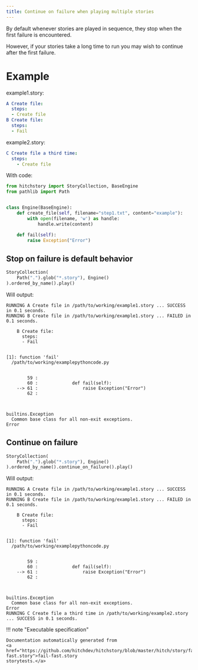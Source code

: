 ```yaml
---
title: Continue on failure when playing multiple stories
---
```




By default whenever stories are played in sequence,
they stop when the first failure is encountered.

However, if your stories take a long time to run
you may wish to continue after the first failure.


# Example



example1.story:

```yaml
A Create file:
  steps:
  - Create file
B Create file:
  steps:
  - Fail
```
example2.story:

```yaml
C Create file a third time:
  steps:
    - Create file
```

With code:

```python
from hitchstory import StoryCollection, BaseEngine
from pathlib import Path


class Engine(BaseEngine):
    def create_file(self, filename="step1.txt", content="example"):
        with open(filename, 'w') as handle:
            handle.write(content)

    def fail(self):
        raise Exception("Error")

```




## Stop on failure is default behavior







```python
StoryCollection(
    Path(".").glob("*.story"), Engine()
).ordered_by_name().play()

```

Will output:
```
RUNNING A Create file in /path/to/working/example1.story ... SUCCESS in 0.1 seconds.
RUNNING B Create file in /path/to/working/example1.story ... FAILED in 0.1 seconds.

    B Create file:
      steps:
      - Fail


[1]: function 'fail'
  /path/to/working/examplepythoncode.py


        59 :
        60 :             def fail(self):
    --> 61 :                 raise Exception("Error")
        62 :



builtins.Exception
  Common base class for all non-exit exceptions.
Error
```





## Continue on failure







```python
StoryCollection(
    Path(".").glob("*.story"), Engine()
).ordered_by_name().continue_on_failure().play()

```

Will output:
```
RUNNING A Create file in /path/to/working/example1.story ... SUCCESS in 0.1 seconds.
RUNNING B Create file in /path/to/working/example1.story ... FAILED in 0.1 seconds.

    B Create file:
      steps:
      - Fail


[1]: function 'fail'
  /path/to/working/examplepythoncode.py


        59 :
        60 :             def fail(self):
    --> 61 :                 raise Exception("Error")
        62 :



builtins.Exception
  Common base class for all non-exit exceptions.
Error
RUNNING C Create file a third time in /path/to/working/example2.story ... SUCCESS in 0.1 seconds.
```










!!! note "Executable specification"

    Documentation automatically generated from 
    <a href="https://github.com/hitchdev/hitchstory/blob/master/hitch/story/fail-fast.story">fail-fast.story
    storytests.</a>

